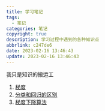 ```yaml
---
title: 学习笔记
tags:
  - 笔记
categories: 笔记
copyright: true
description: 学习过程中遇到的各种知识点
abbrlink: c247de6
date: 2023-02-16 13:46:43
update: 2023-02-16 13:46:43
---
```

我只是知识的搬运工

1. [梯度](https://zhuanlan.zhihu.com/p/335096552)
2. [分类和回归的区别](https://blog.csdn.net/shuiyixin/article/details/88816416)
3. [梯度下降算法](https://blog.csdn.net/qq_41800366/article/details/86583789)
